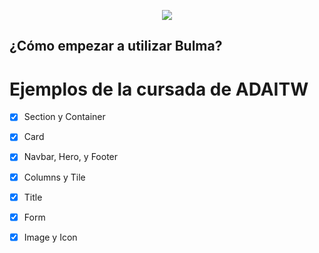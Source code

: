 <p align="center">
  <img src="https://tutorialesenpdf.com/wp-content/uploads/2019/03/bulma-framework-tutorial-pdf.jpg">
</p>

## ¿Cómo empezar a utilizar Bulma? 
# Ejemplos de la cursada de ADAITW


- [x] Section y Container
- [x] Card
- [x] Navbar, Hero, y Footer
- [x] Columns y Tile
- [x] Title
- [x] Form
- [x] Image y Icon

